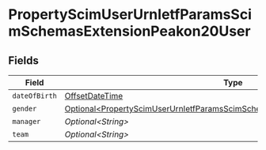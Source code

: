 # PropertyScimUserUrnIetfParamsScimSchemasExtensionPeakon20User


## Fields

| Field                                                                                                                                                                        | Type                                                                                                                                                                         | Required                                                                                                                                                                     | Description                                                                                                                                                                  |
| ---------------------------------------------------------------------------------------------------------------------------------------------------------------------------- | ---------------------------------------------------------------------------------------------------------------------------------------------------------------------------- | ---------------------------------------------------------------------------------------------------------------------------------------------------------------------------- | ---------------------------------------------------------------------------------------------------------------------------------------------------------------------------- |
| `dateOfBirth`                                                                                                                                                                | [OffsetDateTime](https://docs.oracle.com/javase/8/docs/api/java/time/OffsetDateTime.html)                                                                                    | :heavy_minus_sign:                                                                                                                                                           | N/A                                                                                                                                                                          |
| `gender`                                                                                                                                                                     | [Optional\<PropertyScimUserUrnIetfParamsScimSchemasExtensionPeakon20UserGender>](../../models/shared/PropertyScimUserUrnIetfParamsScimSchemasExtensionPeakon20UserGender.md) | :heavy_minus_sign:                                                                                                                                                           | N/A                                                                                                                                                                          |
| `manager`                                                                                                                                                                    | *Optional\<String>*                                                                                                                                                          | :heavy_minus_sign:                                                                                                                                                           | N/A                                                                                                                                                                          |
| `team`                                                                                                                                                                       | *Optional\<String>*                                                                                                                                                          | :heavy_minus_sign:                                                                                                                                                           | N/A                                                                                                                                                                          |